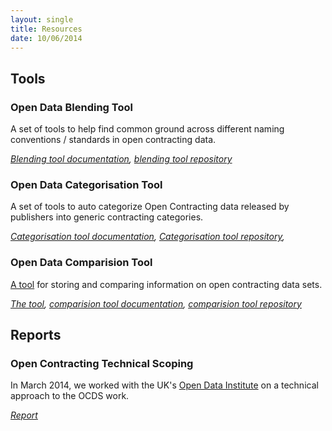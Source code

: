 ```yaml
---
layout: single
title: Resources
date: 10/06/2014
---
```


## Tools

### Open Data Blending Tool
 
A set of tools to help find common ground across different naming conventions / standards in open contracting data.
 
_[Blending tool documentation](http://open-contracting.github.io/pages/docs/ocdata-blend.html),  [blending tool repository](https://github.com/open-contracting/ocdata-blend)_

### Open Data Categorisation Tool
 
A set of tools to auto categorize Open Contracting data released by publishers into generic contracting categories.
 
_[Categorisation tool documentation](http://open-contracting.github.io/pages/docs/ocdata-categorize.html), [Categorisation tool repository](https://github.com/open-contracting/ocdata-categorize),_

### Open Data Comparision Tool
 
[A tool](http://ocds.aptivate.org/opendatacomparison) for storing and comparing information on open contracting data sets.
 
_[The tool](http://ocds.aptivate.org/opendatacomparison), [comparision tool documentation](http://open-contracting.github.io/pages/docs/opendatacomparison.html), [comparision tool repository](https://github.com/open-contracting/opendatacomparison)_

## Reports

### Open Contracting Technical Scoping

In March 2014, we worked with the UK's [Open Data Institute](http://theodi.org/) on a technical approach to the OCDS work.

_[Report](https://github.com/open-contracting/technical-approach)_
